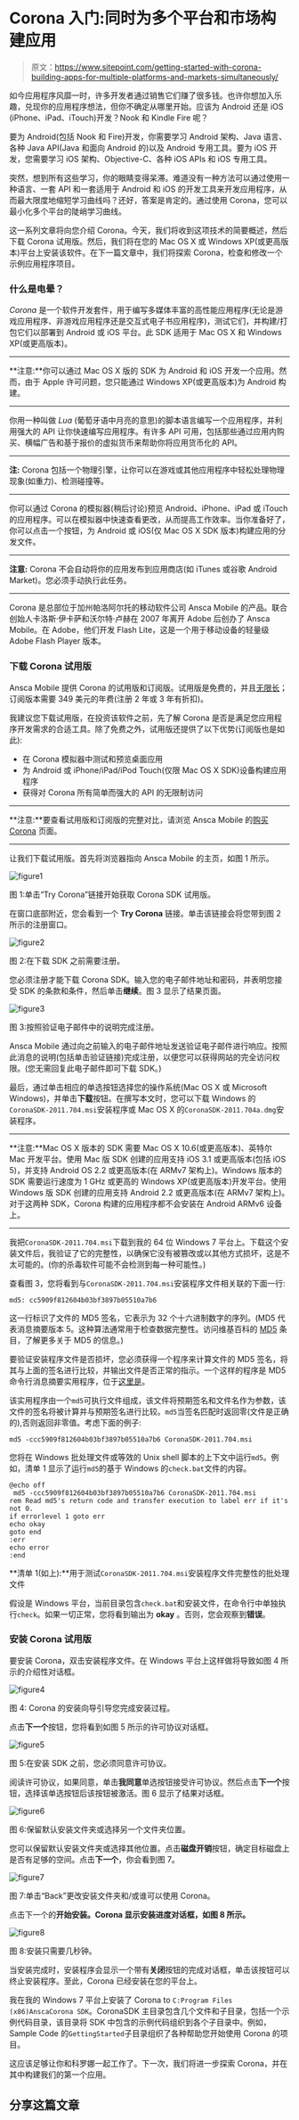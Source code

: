 # Corona 入门:同时为多个平台和市场构建应用

> 原文：<https://www.sitepoint.com/getting-started-with-corona-building-apps-for-multiple-platforms-and-markets-simultaneously/>

如今应用程序风靡一时，许多开发者通过销售它们赚了很多钱。也许你想加入乐趣，兑现你的应用程序想法，但你不确定从哪里开始。应该为 Android 还是 iOS (iPhone、iPad、iTouch)开发？Nook 和 Kindle Fire 呢？

要为 Android(包括 Nook 和 Fire)开发，你需要学习 Android 架构、Java 语言、各种 Java API(Java 和面向 Android 的)以及 Android 专用工具。要为 iOS 开发，您需要学习 iOS 架构、Objective-C、各种 iOS APIs 和 iOS 专用工具。

突然，想到所有这些学习，你的眼睛变得呆滞。难道没有一种方法可以通过使用一种语言、一套 API 和一套适用于 Android 和 iOS 的开发工具来开发应用程序，从而最大限度地缩短学习曲线吗？还好，答案是肯定的。通过使用 Corona，您可以最小化多个平台的陡峭学习曲线。

这一系列文章将向您介绍 Corona。今天，我们将收到这项技术的简要概述，然后下载 Corona 试用版。然后，我们将在您的 Mac OS X 或 Windows XP(或更高版本)平台上安装该软件。在下一篇文章中，我们将探索 Corona，检查和修改一个示例应用程序项目。

### 什么是电晕？

*Corona* 是一个软件开发套件，用于编写多媒体丰富的高性能应用程序(无论是游戏应用程序、非游戏应用程序还是交互式电子书应用程序)，测试它们，并构建/打包它们以部署到 Android 或 iOS 平台。此 SDK 适用于 Mac OS X 和 Windows XP(或更高版本)。

* * *

**注意:**你可以通过 Mac OS X 版的 SDK 为 Android 和 iOS 开发一个应用。然而，由于 Apple 许可问题，您只能通过 Windows XP(或更高版本)为 Android 构建。

* * *

你用一种叫做 *Lua* (葡萄牙语中月亮的意思)的脚本语言编写一个应用程序，并利用强大的 API 让你快速编写应用程序。有许多 API 可用，包括那些通过应用内购买、横幅广告和基于报价的虚拟货币来帮助你将应用货币化的 API。

* * *

**注:** Corona 包括一个物理引擎，让你可以在游戏或其他应用程序中轻松处理物理现象(如重力)、检测碰撞等。

* * *

你可以通过 Corona 的模拟器(稍后讨论)预览 Android、iPhone、iPad 或 iTouch 的应用程序。可以在模拟器中快速查看更改，从而提高工作效率。当你准备好了，你可以点击一个按钮，为 Android 或 iOS(仅 Mac OS X SDK 版本)构建应用的分发文件。

* * *

**注意:** Corona 不会自动将你的应用发布到应用商店(如 iTunes 或谷歌 Android Market)。您必须手动执行此任务。

* * *

Corona 是总部位于加州帕洛阿尔托的移动软件公司 Ansca Mobile 的产品。联合创始人卡洛斯·伊卡萨和沃尔特·卢赫在 2007 年离开 Adobe 后创办了 Ansca Mobile。在 Adobe，他们开发 Flash Lite，这是一个用于移动设备的轻量级 Adobe Flash Player 版本。

### 下载 Corona 试用版

Ansca Mobile 提供 Corona 的试用版和订阅版。试用版是免费的，并且[无限长](http://blog.anscamobile.com/2010/12/happy-holidays-an-update-on-whats-coming-in-2011/)；订阅版本需要 349 美元的年费(注册 2 年或 3 年有折扣)。

我建议您下载试用版，在投资该软件之前，先了解 Corona 是否是满足您应用程序开发需求的合适工具。除了免费之外，试用版还提供了以下优势(订阅版也是如此):

*   在 Corona 模拟器中测试和预览桌面应用
*   为 Android 或 iPhone/iPad/iPod Touch(仅限 Mac OS X SDK)设备构建应用程序
*   获得对 Corona 所有简单而强大的 API 的无限制访问

* * *

**注意:**要查看试用版和订阅版的完整对比，请浏览 Ansca Mobile 的[购买 Corona](http://www.anscamobile.com/pricing/whysubscribe.html) 页面。

* * *

让我们下载试用版。首先将浏览器指向 Ansca Mobile 的主页，如图 1 所示。

![](img/b6d2186696dd6b7a029e59afed972659.png "figure1")

图 1:单击“Try Corona”链接开始获取 Corona SDK 试用版。

在窗口底部附近，您会看到一个 **Try Corona** 链接。单击该链接会将您带到图 2 所示的注册窗口。

![](img/c2e7577e9bb6f6099fd8048d1020ae64.png "figure2")

图 2:在下载 SDK 之前需要注册。

您必须注册才能下载 Corona SDK。输入您的电子邮件地址和密码，并表明您接受 SDK 的条款和条件，然后单击**继续**。图 3 显示了结果页面。

![](img/70638fcb3b23a85e39a3956c02df5ac1.png "figure3")

图 3:按照验证电子邮件中的说明完成注册。

Ansca Mobile 通过向之前输入的电子邮件地址发送验证电子邮件进行响应。按照此消息的说明(包括单击验证链接)完成注册，以便您可以获得网站的完全访问权限。(您无需回复此电子邮件即可下载 SDK。)

最后，通过单击相应的单选按钮选择您的操作系统(Mac OS X 或 Microsoft Windows)，并单击**下载**按钮。在撰写本文时，您可以下载 Windows 的`CoronaSDK-2011.704.msi`安装程序或 Mac OS X 的`CoronaSDK-2011.704a.dmg`安装程序。

* * *

**注意:**Mac OS X 版本的 SDK 需要 Mac OS X 10.6(或更高版本)、英特尔 Mac 开发平台。使用 Mac 版 SDK 创建的应用支持 iOS 3.1 或更高版本(包括 iOS 5)，并支持 Android OS 2.2 或更高版本(在 ARMv7 架构上)。Windows 版本的 SDK 需要运行速度为 1 GHz 或更高的 Windows XP(或更高版本)开发平台。使用 Windows 版 SDK 创建的应用支持 Android 2.2 或更高版本(在 ARMv7 架构上)。对于这两种 SDK，Corona 构建的应用程序都不会安装在 Android ARMv6 设备上。

* * *

我把`CoronaSDK-2011.704.msi`下载到我的 64 位 Windows 7 平台上。下载这个安装文件后，我验证了它的完整性，以确保它没有被篡改或以其他方式损坏，这是不太可能的。(你的杀毒软件可能不会检测到每一种可能性。)

查看图 3，您将看到与`CoronaSDK-2011.704.msi`安装程序文件相关联的下面一行:

```
md5: cc5909f812604b03bf3897b05510a7b6
```

这一行标识了文件的 MD5 签名，它表示为 32 个十六进制数字的序列。(MD5 代表消息摘要版本 5。这种算法通常用于检查数据完整性。访问维基百科的 [MD5](http://en.wikipedia.org/wiki/MD5) 条目，了解更多关于 MD5 的信息。)

要验证安装程序文件是否损坏，您必须获得一个程序来计算文件的 MD5 签名，将其与上面的签名进行比较，并输出文件是否正常的指示。一个这样的程序是 MD5 命令行消息摘要实用程序，位于[这里是](http://www.fourmilab.ch/md5/)。

该实用程序由一个`md5`可执行文件组成，该文件将预期签名和文件名作为参数，该文件的签名将被计算并与预期签名进行比较。`md5`当签名匹配时返回零(文件是正确的),否则返回非零值。考虑下面的例子:

```
md5 -ccc5909f812604b03bf3897b05510a7b6 CoronaSDK-2011.704.msi
```

您将在 Windows 批处理文件或等效的 Unix shell 脚本的上下文中运行`md5`。例如，清单 1 显示了运行`md5`的基于 Windows 的`check.bat`文件的内容。

```
@echo off
 md5 -ccc5909f812604b03bf3897b05510a7b6 CoronaSDK-2011.704.msi
rem Read md5's return code and transfer execution to label err if it's not 0.
if errorlevel 1 goto err
echo okay
goto end
:err
echo error
:end
```

**清单 1(如上):**用于测试`CoronaSDK-2011.704.msi`安装程序文件完整性的批处理文件

假设是 Windows 平台，当前目录包含`check.bat`和安装文件，在命令行中单独执行`check`。如果一切正常，您将看到输出为 **okay** 。否则，您会观察到**错误**。

### 安装 Corona 试用版

要安装 Corona，双击安装程序文件。在 Windows 平台上这样做将导致如图 4 所示的介绍性对话框。

![](img/1668572fb05f4219bcff88c334fe3622.png "figure4")

图 4: Corona 的安装向导引导您完成安装过程。

点击**下一个**按钮，您将看到如图 5 所示的许可协议对话框。

![](img/05cbe57f583bbd093ee2de24eba542d4.png "figure5")

图 5:在安装 SDK 之前，您必须同意许可协议。

阅读许可协议，如果同意，单击**我同意**单选按钮接受许可协议。然后点击**下一个**按钮，选择该单选按钮后该按钮被激活。图 6 显示了结果对话框。

![](img/9bc4f4c370bfa3738084b67dd3ada18b.png "figure6")

图 6:保留默认安装文件夹或选择另一个文件夹位置。

您可以保留默认安装文件夹或选择其他位置。点击**磁盘开销**按钮，确定目标磁盘上是否有足够的空间。点击**下一个**，你会看到图 7。

![](img/242b89268fd6899af405f37b8ae84aae.png "figure7")

图 7:单击“Back”更改安装文件夹和/或谁可以使用 Corona。

点击下一个的**开始安装。Corona 显示安装进度对话框，如图 8 所示。**

![](img/2035276255792ad59018267c117dffd4.png "figure8")

图 8:安装只需要几秒钟。

当安装完成时，安装程序会显示一个带有**关闭**按钮的完成对话框，单击该按钮可以终止安装程序。至此，Corona 已经安装在您的平台上。

我在我的 Windows 7 平台上安装了 Corona to `C:Program Files (x86)AnscaCorona SDK`。CoronaSDK 主目录包含几个文件和子目录，包括一个示例代码目录，该目录将 SDK 中包含的示例代码组织到各个子目录中。例如，Sample Code 的`GettingStarted`子目录组织了各种帮助您开始使用 Corona 的项目。

这应该足够让你和科罗娜一起工作了。下一次，我们将进一步探索 Corona，并在其中构建我们的第一个应用。

## 分享这篇文章